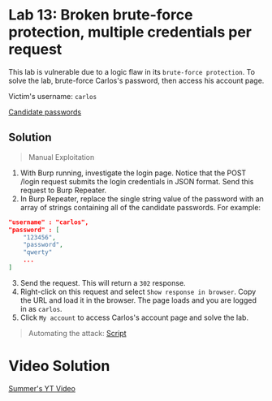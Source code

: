 # Lab 13: Broken brute-force protection, multiple credentials per request

This lab is vulnerable due to a logic flaw in its `brute-force protection`. To solve the lab, brute-force Carlos's password, then access his account page.

Victim's username: `carlos`

[Candidate passwords](https://portswigger.net/web-security/authentication/auth-lab-passwords)

## Solution
> Manual Exploitation
1. With Burp running, investigate the login page. Notice that the POST /login request submits the login credentials in JSON format. Send this request to Burp Repeater.
2. In Burp Repeater, replace the single string value of the password with an array of strings containing all of the candidate passwords. For example:
```json
"username" : "carlos",
"password" : [
    "123456",
    "password",
    "qwerty"
    ...
]
```

3. Send the request. This will return a `302` response.
4. Right-click on this request and select `Show response in browser`. Copy the URL and load it in the browser. The page loads and you are logged in as `carlos`.
5. Click `My account` to access Carlos's account page and solve the lab.

> Automating the attack: [Script]()

# Video Solution
[Summer's YT Video](https://youtu.be/EuLhoEv3XYk)
